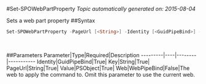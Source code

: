 #Set-SPOWebPartProperty
*Topic automatically generated on: 2015-08-04*

Sets a web part property
##Syntax
```powershell
Set-SPOWebPartProperty -PageUrl [<String>] -Identity [<GuidPipeBind>] -Key [<String>] -Value [<PSObject>] [-Web [<WebPipeBind>]]
```
&nbsp;

##Parameters
Parameter|Type|Required|Description
---------|----|--------|-----------
Identity|GuidPipeBind|True|
Key|String|True|
PageUrl|String|True|
Value|PSObject|True|
Web|WebPipeBind|False|The web to apply the command to. Omit this parameter to use the current web.
